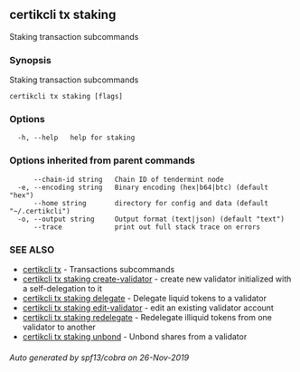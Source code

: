 ## certikcli tx staking

Staking transaction subcommands

### Synopsis

Staking transaction subcommands

```
certikcli tx staking [flags]
```

### Options

```
  -h, --help   help for staking
```

### Options inherited from parent commands

```
      --chain-id string   Chain ID of tendermint node
  -e, --encoding string   Binary encoding (hex|b64|btc) (default "hex")
      --home string       directory for config and data (default "~/.certikcli")
  -o, --output string     Output format (text|json) (default "text")
      --trace             print out full stack trace on errors
```

### SEE ALSO

* [certikcli tx](certikcli_tx.md)	 - Transactions subcommands
* [certikcli tx staking create-validator](certikcli_tx_staking_create-validator.md)	 - create new validator initialized with a self-delegation to it
* [certikcli tx staking delegate](certikcli_tx_staking_delegate.md)	 - Delegate liquid tokens to a validator
* [certikcli tx staking edit-validator](certikcli_tx_staking_edit-validator.md)	 - edit an existing validator account
* [certikcli tx staking redelegate](certikcli_tx_staking_redelegate.md)	 - Redelegate illiquid tokens from one validator to another
* [certikcli tx staking unbond](certikcli_tx_staking_unbond.md)	 - Unbond shares from a validator

###### Auto generated by spf13/cobra on 26-Nov-2019
